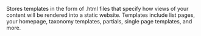 Stores templates in the form of .html files that specify how views of your
content will be rendered into a static website. Templates include list pages,
your homepage, taxonomy templates, partials, single page templates, and more.